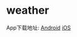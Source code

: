 # weather
App下载地址:
[Android](https://github.com/MonsterDuang/weather/raw/master/H5BECFC9A_1017064629.apk)
[iOS](https://github.com/MonsterDuang/weather/raw/master/H5BECFC9A_1017101359.ipa)